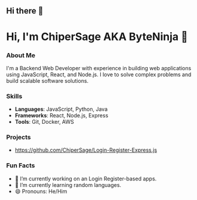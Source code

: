 ## Hi there 👋

# Hi, I'm ChiperSage AKA ByteNinja 👋

### About Me
I'm a Backend Web Developer with experience in building web applications using JavaScript, React, and Node.js. I love to solve complex problems and build scalable software solutions.

### Skills
- **Languages**: JavaScript, Python, Java
- **Frameworks**: React, Node.js, Express
- **Tools**: Git, Docker, AWS

### Projects

- https://github.com/ChiperSage/Login-Register-Express.js

### Fun Facts
- 🔭 I’m currently working on an Login Register-based apps.
- 🌱 I’m currently learning random languages.
- 😄 Pronouns: He/Him
